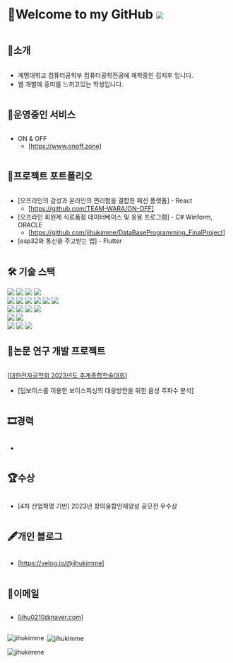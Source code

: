 # 👋Welcome to my GitHub ![](https://komarev.com/ghpvc/?username=jihukimme&label=Profile%20views&color=af4bf1&style=flat) 



<h2 style="display: inline-block; vertical-align: middle;">📌소개</h2>

- 계명대학교 컴퓨터공학부 컴퓨터공학전공에 재학중인 김지후 입니다.
- 웹 개발에 흥미를 느끼고있는 학생입니다.

<h2 style="display: inline-block; vertical-align: middle;">🚀운영중인 서비스</h2>

- ON & OFF
  - [https://www.onoff.zone]


<h2 style="display: inline-block; vertical-align: middle;">💼프로젝트 포트폴리오</h2>

- [오프라인의 감성과 온라인의 편리함을 결합한 패션 플랫폼] - React
  - [https://github.com/TEAM-WARA/ON-OFF]  
- [오프라인 회원제 식료품점 데이터베이스 및 응용 프로그램] - C# Winform, ORACLE
  - [https://github.com/jihukimme/DataBaseProgramming_FinalProject]  
- [esp32와 통신을 주고받는 앱] - Flutter

  
<h2 style="display: inline-block; vertical-align: middle;">🛠 기술 스택</h2>

<div>
  <img src="https://img.shields.io/badge/-C-00599C?style=for-the-badge&logo=c&logoColor=white">
  <img src="https://img.shields.io/badge/-CSharp-239120?style=for-the-badge&logo=c-sharp&logoColor=white">
  <img src="https://img.shields.io/badge/python-3776AB?style=for-the-badge&logo=python&logoColor=white">
  <img src="https://img.shields.io/badge/java-007396?style=for-the-badge&logo=java&logoColor=white"> 
  <br>
  
  <img src="https://img.shields.io/badge/html5-E34F26?style=for-the-badge&logo=html5&logoColor=white"> 
  <img src="https://img.shields.io/badge/css-1572B6?style=for-the-badge&logo=css3&logoColor=white"> 
  <img src="https://img.shields.io/badge/javascript-F7DF1E?style=for-the-badge&logo=javascript&logoColor=black"> 
  <img src="https://img.shields.io/badge/react-61DAFB?style=for-the-badge&logo=react&logoColor=black"> 
  <img src="https://img.shields.io/badge/dart-02569B?style=for-the-badge&logo=dart&logoColor=white">
  <img src="https://img.shields.io/badge/flutter-02569B?style=for-the-badge&logo=flutter&logoColor=white">
  <br>
  
  <img src="https://img.shields.io/badge/node.js-339933?style=for-the-badge&logo=Node.js&logoColor=white">
  <img src="https://img.shields.io/badge/express-000000?style=for-the-badge&logo=express&logoColor=white">
  <img src="https://img.shields.io/badge/oracle-F80000?style=for-the-badge&logo=oracle&logoColor=white"> 
  <img src="https://img.shields.io/badge/mysql-4479A1?style=for-the-badge&logo=mysql&logoColor=white"> 
  <br>
  
  <img src="https://img.shields.io/badge/bootstrap-7952B3?style=for-the-badge&logo=bootstrap&logoColor=white">
  <img src="https://img.shields.io/badge/amazonaws-232F3E?style=for-the-badge&logo=amazonaws&logoColor=white"> 
  <br>
  
  <img src="https://img.shields.io/badge/github-181717?style=for-the-badge&logo=github&logoColor=white">
  <img src="https://img.shields.io/badge/git-F05032?style=for-the-badge&logo=git&logoColor=white">
  <img src="https://img.shields.io/badge/fontawesome-339AF0?style=for-the-badge&logo=fontawesome&logoColor=white">
  <br>
</div>

  
<h2 style="display: inline-block; vertical-align: middle;">📜논문 연구 개발 프로젝트</h2>

[[대한전자공학회 2023년도 추계종합학술대회](https://conf.theieie.org/2023f/)]
- [딥보이스를 이용한 보이스피싱의 대응방안을 위한 음성 주파수 분석]


<h2 style="display: inline-block; vertical-align: middle;">🎞경력</h2>

-


<h2 style="display: inline-block; vertical-align: middle;">🏆수상</h2>

- [4차 산업혁명 기반] 2023년 창의융합인재양성 공모전 우수상

  
<h2 style="display: inline-block; vertical-align: middle;">🖋개인 블로그</h2>

- [https://velog.io/@jihukimme]

<h2 style="display: inline-block; vertical-align: middle;">📧이메일</h2>

- [jihu0210@naver.com]
  
## 
<p><img align="left" src="https://github-readme-stats.vercel.app/api/top-langs?username=jihukimme&show_icons=true&theme=radical&locale=en&layout=compact" alt="jihukimme" /></p>

<p>&nbsp;<img align="center" src="https://github-readme-stats.vercel.app/api?username=jihukimme&show_icons=true&theme=radical&locale=en" alt="jihukimme" /></p>

<p><img align="center" src="https://github-readme-streak-stats.herokuapp.com/?user=jihukimme&theme=dark" alt="jihukimme" /></p>
